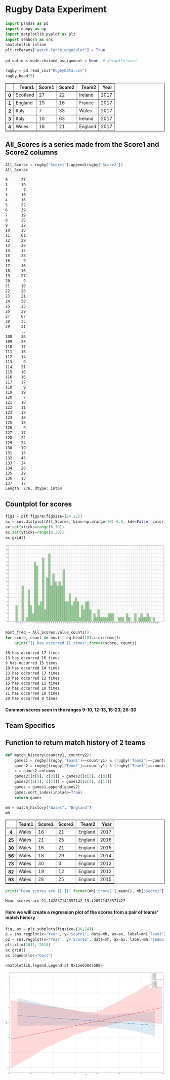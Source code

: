 
# Rugby Data Experiment


```python
import pandas as pd
import numpy as np
import matplotlib.pyplot as plt
import seaborn as sns
%matplotlib inline
plt.rcParams["patch.force_edgecolor"] = True

pd.options.mode.chained_assignment = None  # default='warn'
```


```python
rugby = pd.read_csv("RugbyData.csv")
rugby.head(5)
```




<div>
<style scoped>
    .dataframe tbody tr th:only-of-type {
        vertical-align: middle;
    }

    .dataframe tbody tr th {
        vertical-align: top;
    }

    .dataframe thead th {
        text-align: right;
    }
</style>
<table border="1" class="dataframe">
  <thead>
    <tr style="text-align: right;">
      <th></th>
      <th>Team1</th>
      <th>Score1</th>
      <th>Score2</th>
      <th>Team2</th>
      <th>Year</th>
    </tr>
  </thead>
  <tbody>
    <tr>
      <th>0</th>
      <td>Scotland</td>
      <td>27</td>
      <td>22</td>
      <td>Ireland</td>
      <td>2017</td>
    </tr>
    <tr>
      <th>1</th>
      <td>England</td>
      <td>19</td>
      <td>16</td>
      <td>France</td>
      <td>2017</td>
    </tr>
    <tr>
      <th>2</th>
      <td>Italy</td>
      <td>7</td>
      <td>33</td>
      <td>Wales</td>
      <td>2017</td>
    </tr>
    <tr>
      <th>3</th>
      <td>Italy</td>
      <td>10</td>
      <td>63</td>
      <td>Ireland</td>
      <td>2017</td>
    </tr>
    <tr>
      <th>4</th>
      <td>Wales</td>
      <td>16</td>
      <td>21</td>
      <td>England</td>
      <td>2017</td>
    </tr>
  </tbody>
</table>
</div>



## All_Scores is a series made from the Score1 and Score2 columns


```python
All_Scores = rugby['Score1'].append(rugby['Score2'])
All_Scores
```




    0      27
    1      19
    2       7
    3      10
    4      16
    5      22
    6      29
    7      19
    8      36
    9      22
    10     18
    11     61
    12     29
    13     20
    14     13
    15     23
    16      9
    17     16
    18     10
    19     27
    20      9
    21     19
    22     20
    23     21
    24     58
    25     25
    26     29
    27     67
    28     35
    29     21
           ..
    108    36
    109    28
    110    17
    111    16
    112    14
    113     9
    114    21
    115    10
    116    16
    117    17
    118     9
    119    19
    120     7
    121    10
    122    11
    123    18
    124    10
    125    18
    126     9
    127    17
    128    22
    129    24
    130    19
    131    13
    132    43
    133    34
    134    20
    135    29
    136    13
    137    17
    Length: 276, dtype: int64



## Countplot for scores


```python
fig1 = plt.figure(figsize=(24,12))
ax = sns.distplot(All_Scores, bins=np.arange(70)-0.5, kde=False, color = 'g')
ax.set(xticks=range(0,70))
ax.set(yticks=range(0,20))
ax.grid()
```


![png](README_files/README_6_0.png)



```python
most_freq = All_Scores.value_counts()
for score, count in most_freq.head(10).iteritems():
    print("{} has occurred {} times".format(score, count))
```

    16 has occurred 17 times
    13 has occurred 16 times
    9 has occurred 15 times
    10 has occurred 14 times
    23 has occurred 13 times
    18 has occurred 12 times
    15 has occurred 11 times
    19 has occurred 10 times
    21 has occurred 10 times
    20 has occurred 9 times
    

#### Common scores seen in the ranges 9-10, 12-13, 15-23, 26-30

## Team Specifics

## Function to return match history of 2 teams


```python
def match_history(country1, country2):
    games1 = rugby[(rugby['Team1']==country1) & (rugby['Team2']==country2)]
    games2 = rugby[(rugby['Team2']==country1) & (rugby['Team1']==country2)]
    c = games2.columns
    games2[[c[0], c[3]]] = games2[[c[3], c[0]]]
    games2[[c[1], c[2]]] = games2[[c[2], c[1]]]
    games = games1.append(games2)
    games.sort_index(inplace=True)
    return games
```


```python
mh = match_history("Wales", "England")
mh
```




<div>
<style scoped>
    .dataframe tbody tr th:only-of-type {
        vertical-align: middle;
    }

    .dataframe tbody tr th {
        vertical-align: top;
    }

    .dataframe thead th {
        text-align: right;
    }
</style>
<table border="1" class="dataframe">
  <thead>
    <tr style="text-align: right;">
      <th></th>
      <th>Team1</th>
      <th>Score1</th>
      <th>Score2</th>
      <th>Team2</th>
      <th>Year</th>
    </tr>
  </thead>
  <tbody>
    <tr>
      <th>4</th>
      <td>Wales</td>
      <td>16</td>
      <td>21</td>
      <td>England</td>
      <td>2017</td>
    </tr>
    <tr>
      <th>25</th>
      <td>Wales</td>
      <td>21</td>
      <td>25</td>
      <td>England</td>
      <td>2016</td>
    </tr>
    <tr>
      <th>30</th>
      <td>Wales</td>
      <td>16</td>
      <td>21</td>
      <td>England</td>
      <td>2015</td>
    </tr>
    <tr>
      <th>56</th>
      <td>Wales</td>
      <td>18</td>
      <td>29</td>
      <td>England</td>
      <td>2014</td>
    </tr>
    <tr>
      <th>73</th>
      <td>Wales</td>
      <td>30</td>
      <td>3</td>
      <td>England</td>
      <td>2013</td>
    </tr>
    <tr>
      <th>82</th>
      <td>Wales</td>
      <td>19</td>
      <td>12</td>
      <td>England</td>
      <td>2012</td>
    </tr>
    <tr>
      <th>93</th>
      <td>Wales</td>
      <td>28</td>
      <td>25</td>
      <td>England</td>
      <td>2015</td>
    </tr>
  </tbody>
</table>
</div>




```python
print("Mean scores are {} {}".format(mh['Score1'].mean(), mh['Score2'].mean()))
```

    Mean scores are 21.142857142857142 19.428571428571427
    

#### Here we will create a regression plot of the scores from a pair of teams' match history


```python
fig, ax = plt.subplots(figsize=(36,24))
p = sns.regplot(x='Year', y='Score1', data=mh, ax=ax, label=mh['Team1'])
p2 = sns.regplot(x='Year', y='Score2', data=mh, ax=ax, label=mh['Team2'], color='r')
plt.xlim(2011, 2018)
ax.grid()
ax.legend(loc="best")
```




    <matplotlib.legend.Legend at 0x15e650d5588>




![png](README_files/README_15_1.png)



```python

```


```python

```


```python

```
